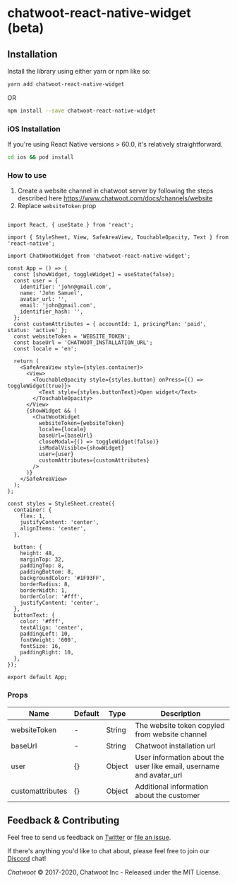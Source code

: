 <h1>
chatwoot-react-native-widget (beta)
</h1>

## Installation

Install the library using either yarn or npm like so:

```sh
yarn add chatwoot-react-native-widget
```

OR

```sh
npm install --save chatwoot-react-native-widget
```

### iOS Installation

If you're using React Native versions > 60.0, it's relatively straightforward.

```sh
cd ios && pod install
```

### How to use

1. Create a website channel in chatwoot server by following the steps described here https://www.chatwoot.com/docs/channels/website
2. Replace `websiteToken` prop

```

import React, { useState } from 'react';

import { StyleSheet, View, SafeAreaView, TouchableOpacity, Text } from 'react-native';

import ChatWootWidget from 'chatwoot-react-native-widget';

const App = () => {
  const [showWidget, toggleWidget] = useState(false);
  const user = {
    identifier: 'john@gmail.com',
    name: 'John Samuel',
    avatar_url: '',
    email: 'john@gmail.com',
    identifier_hash: '',
  };
  const customAttributes = { accountId: 1, pricingPlan: 'paid', status: 'active' };
  const websiteToken = 'WEBSITE_TOKEN';
  const baseUrl = 'CHATWOOT_INSTALLATION_URL';
  const locale = 'en';

  return (
    <SafeAreaView style={styles.container}>
      <View>
        <TouchableOpacity style={styles.button} onPress={() => toggleWidget(true)}>
          <Text style={styles.buttonText}>Open widget</Text>
        </TouchableOpacity>
      </View>
      {showWidget && (
        <ChatWootWidget
          websiteToken={websiteToken}
          locale={locale}
          baseUrl={baseUrl}
          closeModal={() => toggleWidget(false)}
          isModalVisible={showWidget}
          user={user}
          customAttributes={customAttributes}
        />
      )}
    </SafeAreaView>
  );
};

const styles = StyleSheet.create({
  container: {
    flex: 1,
    justifyContent: 'center',
    alignItems: 'center',
  },

  button: {
    height: 48,
    marginTop: 32,
    paddingTop: 8,
    paddingBottom: 8,
    backgroundColor: '#1F93FF',
    borderRadius: 8,
    borderWidth: 1,
    borderColor: '#fff',
    justifyContent: 'center',
  },
  buttonText: {
    color: '#fff',
    textAlign: 'center',
    paddingLeft: 10,
    fontWeight: '600',
    fontSize: 16,
    paddingRight: 10,
  },
});

export default App;

```

### Props

<table class="table">
<thead><tr>
  <th>Name</th><th>Default</th><th>Type</th><th>Description</th>
</tr></thead>
<tbody>
  <tr>
    <td>websiteToken</td>
    <td> - </td>
    <td> String </td>
    <td>The website token copyied from website channel</td>
  </tr>
  <tr>
    <td>baseUrl</td>
    <td> - </td>
    <td> String </td>
    <td>Chatwoot installation url</td>
  </tr>
  <tr>
	  <td>user</td>
    <td> {} </td>
    <td> Object </td>
    <td>User information about the user like email, username and avatar_url</td>
  </tr>
  <tr>
   <td>customattributes</td>
    <td> {} </td>
    <td> Object </td>
    <td>Additional information about the customer</td>
  </tr>
 </tbody>
</table>

## Feedback & Contributing

Feel free to send us feedback on [Twitter](https://twitter.com/chatwootapp) or [file an issue](https://github.com/chatwoot/chatwoot-mobile-app/issues).

If there's anything you'd like to chat about, please feel free to join our [Discord](https://discord.gg/cJXdrwS) chat!

_Chatwoot_ &copy; 2017-2020, Chatwoot Inc - Released under the MIT License.
